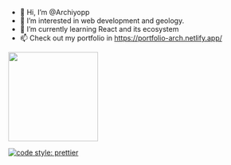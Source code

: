 - 👋 Hi, I’m @Archiyopp
- 👀 I’m interested in web development and geology.
- 🌱 I’m currently learning React and its ecosystem
- 📫 Check out my portfolio in https://portfolio-arch.netlify.app/

<img height="180em" src="https://github-readme-stats.vercel.app/api?username=Archiyopp&show_icons=true&&theme=tokyonight&hide_border=true&&count_private=true&include_all_commits=true" />

[![code style: prettier](https://img.shields.io/badge/code_style-prettier-ff69b4.svg?style=flat-square)](https://github.com/prettier/prettier)

<!---
Archiyopp/Archiyopp is a ✨ special ✨ repository because its `README.md` (this file) appears on your GitHub profile.
You can click the Preview link to take a look at your changes.
--->
